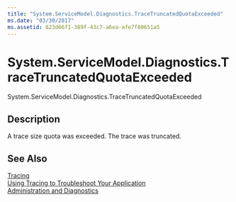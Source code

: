 ```yaml
---
title: "System.ServiceModel.Diagnostics.TraceTruncatedQuotaExceeded"
ms.date: "03/30/2017"
ms.assetid: 623d66f1-389f-43c7-a6ea-afe7f80651a5
---
```

# System.ServiceModel.Diagnostics.TraceTruncatedQuotaExceeded
System.ServiceModel.Diagnostics.TraceTruncatedQuotaExceeded  
  
## Description  
 A trace size quota was exceeded. The trace was truncated.  
  
## See Also  
 [Tracing](../../../../../docs/framework/wcf/diagnostics/tracing/index.md)  
 [Using Tracing to Troubleshoot Your Application](../../../../../docs/framework/wcf/diagnostics/tracing/using-tracing-to-troubleshoot-your-application.md)  
 [Administration and Diagnostics](../../../../../docs/framework/wcf/diagnostics/index.md)
